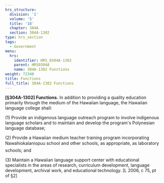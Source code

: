 ```yaml
---
hrs_structure:
  division: '1'
  volume: '5'
  title: '18'
  chapter: 304A
  section: 304A-1302
type: hrs_section
tags:
  - Government
menu:
  hrs:
    identifier: HRS_0304A-1302
    parent: HRS0304A
    name: 304A-1302 Functions
weight: 72340
title: Functions
full_title: 304A-1302 Functions
---
```

**[§304A-1302] Functions.** In addition to providing a quality education primarily through the medium of the Hawaiian language, the Hawaiian language college shall:

(1) Provide an indigenous language outreach program to involve indigenous language scholars and to maintain and develop the program's Polynesian language database;

(2) Provide a Hawaiian medium teacher training program incorporating Nawahiokalaniopuu school and other schools, as appropriate, as laboratory schools; and

(3) Maintain a Hawaiian language support center with educational specialists in the areas of research, curriculum development, language development, archival work, and educational technology. [L 2006, c 75, pt of §2]